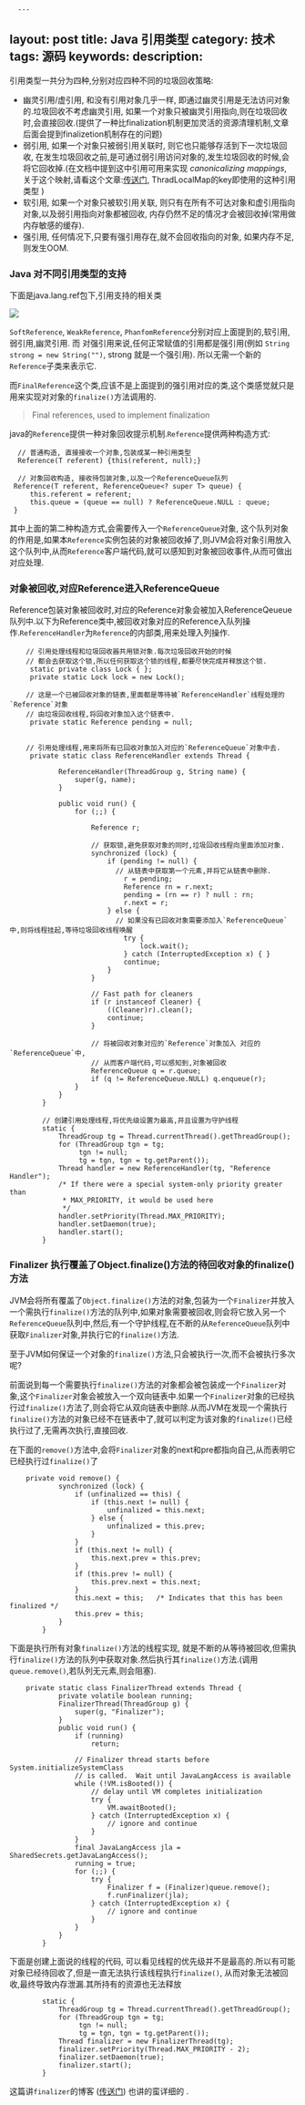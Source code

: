       ---
layout: post
title: Java 引用类型
category: 技术
tags: 源码
keywords:
description:
---

引用类型一共分为四种,分别对应四种不同的垃圾回收策略:

* 幽灵引用/虚引用, 和没有引用对象几乎一样, 即通过幽灵引用是无法访问对象的.垃圾回收不考虑幽灵引用, 如果一个对象只被幽灵引用指向,则在垃圾回收时,会直接回收.(提供了一种比finalization机制更加灵活的资源清理机制,文章后面会提到finalizetion机制存在的问题)
* 弱引用, 如果一个对象只被弱引用关联时, 则它也只能够存活到下一次垃圾回收, 在发生垃圾回收之前,是可通过弱引用访问对象的,发生垃圾回收的时候,会将它回收掉.(在文档中提到这中引用可用来实现 *canonicalizing mappings*, 关于这个映射,请看这个文章:[传送门](http://wiki.c2.com/?CanonicalizedMapping), ThradLocalMap的key即使用的这种引用类型 )
* 软引用, 如果一个对象只被软引用关联, 则只有在所有不可达对象和虚引用指向对象,以及弱引用指向对象都被回收, 内存仍然不足的情况才会被回收掉(常用做内存敏感的缓存).
* 强引用, 任何情况下,只要有强引用存在,就不会回收指向的对象, 如果内存不足,则发生OOM.

### Java 对不同引用类型的支持

下面是java.lang.ref包下,引用支持的相关类

![](/assets/picture/2016-08-11_reference.png)

`SoftReference`, `WeakReference`, `PhanfomReference`分别对应上面提到的,软引用,弱引用,幽灵引用. 而
对强引用来说,任何正常赋值的引用都是强引用(例如 `String strong = new String("")`, strong 就是一个强引用). 所以无需一个新的`Reference`子类来表示它.

而`FinalReference`这个类,应该不是上面提到的强引用对应的类,这个类感觉就只是用来实现对对象的`finalize()`方法调用的.

> Final references, used to implement finalization

java的`Reference`提供一种对象回收提示机制.`Reference`提供两种构造方式:


      // 普通构造, 直接接收一个对象,包装成某一种引用类型
      Reference(T referent) {this(referent, null);}

      // 对象回收构造, 接收待包装对象,以及一个ReferenceQueue队列
     Reference(T referent, ReferenceQueue<? super T> queue) {
         this.referent = referent;
         this.queue = (queue == null) ? ReferenceQueue.NULL : queue;
     }

其中上面的第二种构造方式,会需要传入一个`ReferenceQueue`对象, 这个队列对象的作用是,如果本`Reference`实例包装的对象被回收掉了,则JVM会将对象引用放入这个队列中,从而`Reference`客户端代码,就可以感知到对象被回收事件,从而可做出对应处理.

### 对象被回收,对应Reference进入ReferenceQueue
 Reference包装对象被回收时,对应的Reference对象会被加入ReferenceQeueue队列中.以下为Reference类中,被回收对象对应的Reference入队列操作.`ReferenceHandler`为`Reference`的内部类,用来处理入列操作.


        // 引用处理线程和垃圾回收器共用锁对象.每次垃圾回收开始的时候
        // 都会去获取这个锁,所以任何获取这个锁的线程,都要尽快完成并释放这个锁.
         static private class Lock { };
         private static Lock lock = new Lock();

        // 这是一个已被回收对象的链表,里面都是等待被`ReferenceHandler`线程处理的`Reference`对象
        // 由垃圾回收线程,将回收对象加入这个链表中.
         private static Reference pending = null;


        // 引用处理线程,用来将所有已回收对象加入对应的`ReferenceQueue`对象中去.
         private static class ReferenceHandler extends Thread {

                ReferenceHandler(ThreadGroup g, String name) {
                    super(g, name);
                }

                public void run() {
                    for (;;) {

                        Reference r;

                        // 获取锁,避免获取对象的同时,垃圾回收线程向里面添加对象.
                        synchronized (lock) {
                            if (pending != null) {
                              // 从链表中获取第一个元素,并将它从链表中删除.
                                r = pending;
                                Reference rn = r.next;
                                pending = (rn == r) ? null : rn;
                                r.next = r;
                            } else {
                              // 如果没有已回收对象需要添加入`ReferenceQueue`中,则将线程挂起,等待垃圾回收线程唤醒
                                try {
                                    lock.wait();
                                } catch (InterruptedException x) { }
                                continue;
                            }
                        }

                        // Fast path for cleaners
                        if (r instanceof Cleaner) {
                            ((Cleaner)r).clean();
                            continue;
                        }

                        // 将被回收对象对应的`Reference`对象加入 对应的`ReferenceQueue`中,
                        // 从而客户端代码,可以感知到,对象被回收
                        ReferenceQueue q = r.queue;
                        if (q != ReferenceQueue.NULL) q.enqueue(r);
                    }
                }
            }

            // 创建引用处理线程,将优先级设置为最高,并且设置为守护线程
            static {
                ThreadGroup tg = Thread.currentThread().getThreadGroup();
                for (ThreadGroup tgn = tg;
                     tgn != null;
                     tg = tgn, tgn = tg.getParent());
                Thread handler = new ReferenceHandler(tg, "Reference Handler");
                /* If there were a special system-only priority greater than
                 * MAX_PRIORITY, it would be used here
                 */
                handler.setPriority(Thread.MAX_PRIORITY);
                handler.setDaemon(true);
                handler.start();
            }

### Finalizer 执行覆盖了Object.finalize()方法的待回收对象的finalize()方法
JVM会将所有覆盖了`Object.finalize()`方法的对象,包装为一个`Finalizer`并放入一个需执行`finalize()`方法的队列中,如果对象需要被回收,则会将它放入另一个`ReferenceQueue`队列中,然后,有一个守护线程,在不断的从`ReferenceQueue`队列中获取`Finalizer`对象,并执行它的`finalize()`方法.

至于JVM如何保证一个对象的`finalize()`方法,只会被执行一次,而不会被执行多次呢?

前面说到每一个需要执行`finalize()`方法的对象都会被包装成一个`Finalizer`对象,这个`Finalizer`对象会被放入一个双向链表中.如果一个`Finalizer`对象的已经执行过`finalize()`方法了,则会将它从双向链表中删除.从而JVM在发现一个需执行`finalize()`方法的对象已经不在链表中了,就可以判定为该对象的`finalize()`已经执行过了,无需再次执行,直接回收.

在下面的`remove()`方法中,会将`Finalizer`对象的next和pre都指向自己,从而表明它已经执行过`finalize()`了

        private void remove() {
                synchronized (lock) {
                    if (unfinalized == this) {
                        if (this.next != null) {
                            unfinalized = this.next;
                        } else {
                            unfinalized = this.prev;
                        }
                    }
                    if (this.next != null) {
                        this.next.prev = this.prev;
                    }
                    if (this.prev != null) {
                        this.prev.next = this.next;
                    }
                    this.next = this;   /* Indicates that this has been finalized */
                    this.prev = this;
                }
            }

下面是执行所有对象`finalize()`方法的线程实现,  就是不断的从等待被回收,但需执行`finalize()`方法的队列中获取对象.然后执行其`finalize()`方法.(调用`queue.remove()`,若队列无元素,则会阻塞).

        private static class FinalizerThread extends Thread {
                private volatile boolean running;
                FinalizerThread(ThreadGroup g) {
                    super(g, "Finalizer");
                }
                public void run() {
                    if (running)
                        return;

                    // Finalizer thread starts before System.initializeSystemClass
                    // is called.  Wait until JavaLangAccess is available
                    while (!VM.isBooted()) {
                        // delay until VM completes initialization
                        try {
                            VM.awaitBooted();
                        } catch (InterruptedException x) {
                            // ignore and continue
                        }
                    }
                    final JavaLangAccess jla = SharedSecrets.getJavaLangAccess();
                    running = true;
                    for (;;) {
                        try {
                            Finalizer f = (Finalizer)queue.remove();
                            f.runFinalizer(jla);
                        } catch (InterruptedException x) {
                            // ignore and continue
                        }
                    }
                }
            }

下面是创建上面说的线程的代码, 可以看见线程的优先级并不是最高的.所以有可能对象已经待回收了,但是一直无法执行该线程执行`finalize()`, 从而对象无法被回收,最终导致内存泄漏.其所持有的资源也无法释放

            static {
                ThreadGroup tg = Thread.currentThread().getThreadGroup();
                for (ThreadGroup tgn = tg;
                     tgn != null;
                     tg = tgn, tgn = tg.getParent());
                Thread finalizer = new FinalizerThread(tg);
                finalizer.setPriority(Thread.MAX_PRIORITY - 2);
                finalizer.setDaemon(true);
                finalizer.start();
            }

这篇讲`finalizer`的博客 ([传送门](http://www.infoq.com/cn/articles/jvm-source-code-analysis-finalreference)) 也讲的蛮详细的 .
